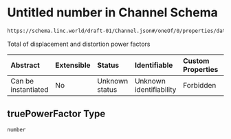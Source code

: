 # Untitled number in Channel Schema

```txt
https://schema.linc.world/draft-01/Channel.json#/oneOf/0/properties/data/properties/powerFactor/properties/truePowerFactor
```

Total of displacement and distortion power factors

| Abstract            | Extensible | Status         | Identifiable            | Custom Properties | Additional Properties | Access Restrictions | Defined In                                           |
| :------------------ | :--------- | :------------- | :---------------------- | :---------------- | :-------------------- | :------------------ | :--------------------------------------------------- |
| Can be instantiated | No         | Unknown status | Unknown identifiability | Forbidden         | Allowed               | none                | [Channel.json*](Channel.json "open original schema") |

## truePowerFactor Type

`number`
